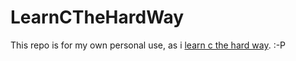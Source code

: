 LearnCTheHardWay
================

This repo is for my own personal use, as i [learn c the hard way](http://c.learncodethehardway.org/book/). :-P
